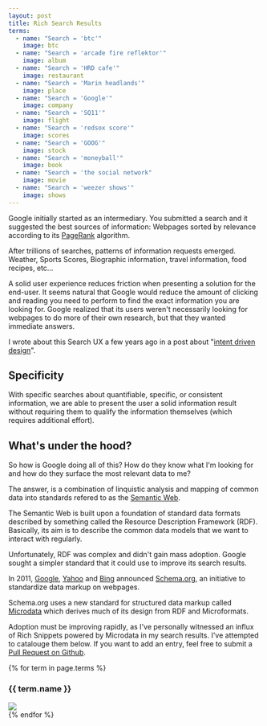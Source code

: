 ```yaml
---
layout: post
title: Rich Search Results
terms:
  - name: "Search = 'btc'"
    image: btc
  - name: "Search = 'arcade fire reflektor'"
    image: album
  - name: "Search = 'HRD cafe'"
    image: restaurant
  - name: "Search = 'Marin headlands'"
    image: place
  - name: "Search = 'Google'"
    image: company
  - name: "Search = 'SQ11'"
    image: flight
  - name: "Search = 'redsox score'"
    image: scores
  - name: "Search = 'GOOG'"
    image: stock
  - name: "Search = 'moneyball'"
    image: book
  - name: "Search = 'the social network"
    image: movie
  - name: "Search = 'weezer shows'"
    image: shows
---
```


Google initially started as an intermediary. You submitted a search and
it suggested the best sources of information: Webpages sorted by relevance
according to its [PageRank](http://en.wikipedia.org/wiki/PageRank) algorithm.

After trillions of searches, patterns of information requests emerged.
Weather, Sports Scores, Biographic information, travel information,
food recipes, etc...

A solid user experience reduces friction when
presenting a solution for the end-user. It seems natural that
Google would reduce the amount of clicking and reading you need to
perform to find the exact information you are looking for. Google
realized that its users weren't necessarily looking for webpages to do more of
their own research, but that they wanted immediate answers.

I wrote about this Search UX a few years ago in a post about "[intent driven
design](http://www.hitting406.com/2012/06/08/intent-driven-design.html)".

## Specificity

With specific searches about quantifiable, specific, or consistent
information, we are able to present the user a solid information result
without requiring them to qualify the information themselves (which
requires additional effort).

## What's under the hood?

So how is Google doing all of this? How do they know what I'm looking
for and how do they surface the most relevant data to me?

The answer, is a combination of linquistic analysis and mapping of
common data into standards refered to as the [Semantic
Web](http://en.wikipedia.org/wiki/Semantic_Web).

The Semantic Web is built upon a foundation of standard data formats
described by something called the Resource Description Framework (RDF).
Basically, its aim is to describe the common data models that we want to
interact with regularly.

Unfortunately, RDF was complex and didn't gain mass adoption. Google
sought a simpler standard that it could use to improve its search
results.

In 2011,
[Google](http://googlewebmastercentral.blogspot.com/2011/06/introducing-schemaorg-search-engines.html),
[Yahoo](http://www.ysearchblog.com/2011/06/02/introducing-schema-org-a-collaboration-on-structured-data/)
and
[Bing](http://blogs.bing.com/search/2011/06/02/introducing-schema-org-bing-google-and-yahoo-unite-to-build-the-web-of-objects/)
announced [Schema.org](http://www.schema.org), an initiative to standardize data markup on webpages.

Schema.org uses a new standard for structured data markup called
[Microdata](http://en.wikipedia.org/wiki/Microdata_(HTML)) which derives
much of its design from RDF and Microformats.

Adoption must be improving rapidly, as I've personally witnessed an
influx of Rich Snippets powered by Microdata in my search results. I've
attempted to catalouge them below. If you want to add an entry, feel
free to submit a [Pull Request on
Github](https://github.com/ajhit406/hitting406.com).


<div class="rsr-img-list">
{% for term in page.terms %}
  <h3>{{ term.name }}</h3>
  <img src="/images/search/{{ term.image }}.png"><br />
{% endfor %}
</div>

